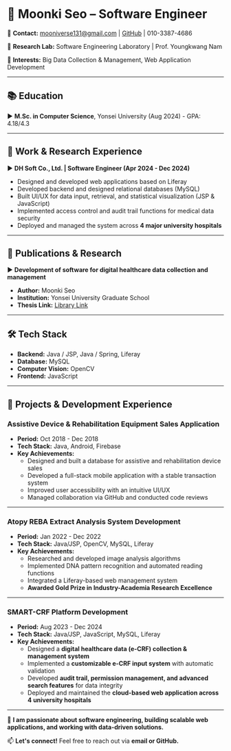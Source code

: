 # 📌 Moonki Seo – Software Engineer

📍 **Contact:** [mooniverse131@gmail.com](mailto:mooniverse131@gmail.com) | [GitHub](https://github.com/mooniverse131) | 010-3387-4686  

📍 **Research Lab:** Software Engineering Laboratory | Prof. Youngkwang Nam  

📍 **Interests:** Big Data Collection & Management, Web Application Development  

---

## 📚 Education

▶ **M.Sc. in Computer Science**, Yonsei University (Aug 2024) - GPA: 4.18/4.3  

---

## 💼 Work & Research Experience  

▶ **DH Soft Co., Ltd. | Software Engineer (Apr 2024 - Dec 2024)**  

- Designed and developed web applications based on Liferay  
- Developed backend and designed relational databases (MySQL)  
- Built UI/UX for data input, retrieval, and statistical visualization (JSP & JavaScript)  
- Implemented access control and audit trail functions for medical data security  
- Deployed and managed the system across **4 major university hospitals**  

---

## 📑 Publications & Research  

▶ **Development of software for digital healthcare data collection and management**  
- **Author:** Moonki Seo  
- **Institution:** Yonsei University Graduate School  
- **Thesis Link:** [Library Link](https://library.yonsei.ac.kr/search/detail/CATTOT000002214593)  

---

## 🛠 Tech Stack  

- **Backend:** Java / JSP, Java / Spring, Liferay  
- **Database:** MySQL  
- **Computer Vision:** OpenCV  
- **Frontend:** JavaScript  

---

## 📂 Projects & Development Experience  

### **Assistive Device & Rehabilitation Equipment Sales Application**  

- **Period:** Oct 2018 - Dec 2018  
- **Tech Stack:** Java, Android, Firebase  
- **Key Achievements:**  
  - Designed and built a database for assistive and rehabilitation device sales  
  - Developed a full-stack mobile application with a stable transaction system  
  - Improved user accessibility with an intuitive UI/UX  
  - Managed collaboration via GitHub and conducted code reviews  

---

### **Atopy REBA Extract Analysis System Development**  

- **Period:** Jan 2022 - Dec 2022  
- **Tech Stack:** Java/JSP, OpenCV, MySQL, Liferay  
- **Key Achievements:**  
  - Researched and developed image analysis algorithms  
  - Implemented DNA pattern recognition and automated reading functions  
  - Integrated a Liferay-based web management system  
  - **Awarded Gold Prize in Industry-Academia Research Excellence**  

---

### **SMART-CRF Platform Development**  

- **Period:** Aug 2023 - Dec 2024  
- **Tech Stack:** Java/JSP, JavaScript, MySQL, Liferay  
- **Key Achievements:**  
  - Designed a **digital healthcare data (e-CRF) collection & management system**  
  - Implemented a **customizable e-CRF input system** with automatic validation  
  - Developed **audit trail, permission management, and advanced search features** for data integrity  
  - Deployed and maintained the **cloud-based web application across 4 university hospitals**  

---

🚀 **I am passionate about software engineering, building scalable web applications, and working with data-driven solutions.**  

📫 **Let's connect!** Feel free to reach out via **email or GitHub.**  
